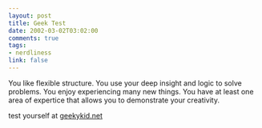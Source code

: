 ```yaml
--- 
layout: post
title: Geek Test
date: 2002-03-02T03:02:00
comments: true
tags:
- nerdliness
link: false
---
```

You like flexible structure.  You use your deep insight and logic to solve problems.  You enjoy experiencing many new things.  You have at least one area of expertice that allows you to demonstrate your creativity.

test yourself at <a href="http://geekykid.net" target="_blank">geekykid.net</a>

